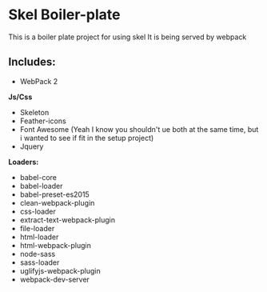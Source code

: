 # Skel Boiler-plate 

This is a boiler plate project for using skel
It is being served by webpack

## Includes:

* WebPack 2

__Js/Css__

* Skeleton
* Feather-icons
* Font Awesome (Yeah I know you shouldn't ue both at the same time, but i wanted to see if fit in the setup project)
* Jquery

__Loaders:__
* babel-core 
* babel-loader
* babel-preset-es2015
* clean-webpack-plugin
* css-loader
* extract-text-webpack-plugin
* file-loader
* html-loader
* html-webpack-plugin
* node-sass
* sass-loader
* uglifyjs-webpack-plugin
* webpack-dev-server